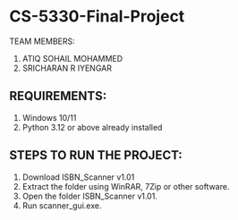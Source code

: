 # CS-5330-Final-Project
TEAM MEMBERS: 
1. ATIQ SOHAIL MOHAMMED
2. SRICHARAN R IYENGAR

## REQUIREMENTS:
1. Windows 10/11
2. Python 3.12 or above already installed

## STEPS TO RUN THE PROJECT:
1. Download ISBN_Scanner v1.01
2. Extract the folder using WinRAR, 7Zip or other software.
3. Open the folder ISBN_Scanner v1.01.
4. Run scanner_gui.exe.
